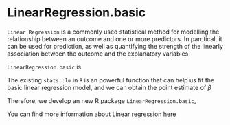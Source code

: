 # LinearRegression.basic

`Linear Regression` is a commonly used statistical method for modelling the relationship between an outcome and one or more predictors. In parctical, it can be used for prediction, as well as quantifying the strength of the linearly association between the outcome and the explanatory variables. 

`LinearRegression.basic` is 

The existing `stats::lm` in `R` is an powerful function that can help us fit the basic linear regression model, and we can obtain the point estimate of $\beta$

Therefore, we develop an new R package `LinearRegression.basic`,

You can find more information about Linear regression [here](https://en.wikipedia.org/wiki/Linear_regression)
